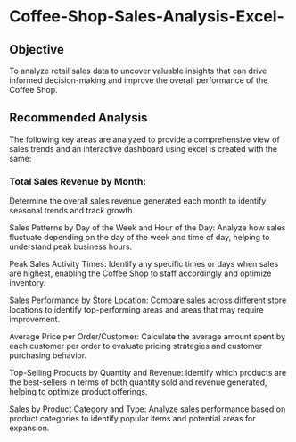 # Coffee-Shop-Sales-Analysis-Excel-

## Objective

To analyze retail sales data to uncover valuable insights that can drive informed decision-making and improve the overall performance of the Coffee Shop.

## Recommended Analysis

The following key areas are analyzed to provide a comprehensive view of sales trends and an interactive dashboard using excel is created with the same:

### Total Sales Revenue by Month:
Determine the overall sales revenue generated each month to identify seasonal trends and track growth.

Sales Patterns by Day of the Week and Hour of the Day:
Analyze how sales fluctuate depending on the day of the week and time of day, helping to understand peak business hours.

Peak Sales Activity Times:
Identify any specific times or days when sales are highest, enabling the Coffee Shop to staff accordingly and optimize inventory.

Sales Performance by Store Location:
Compare sales across different store locations to identify top-performing areas and areas that may require improvement.

Average Price per Order/Customer:
Calculate the average amount spent by each customer per order to evaluate pricing strategies and customer purchasing behavior.

Top-Selling Products by Quantity and Revenue:
Identify which products are the best-sellers in terms of both quantity sold and revenue generated, helping to optimize product offerings.

Sales by Product Category and Type:
Analyze sales performance based on product categories to identify popular items and potential areas for expansion.



